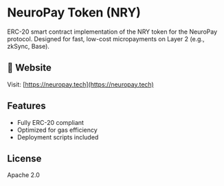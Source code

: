 # NeuroPay Token (NRY)

ERC-20 smart contract implementation of the NRY token for the NeuroPay protocol. Designed for fast, low-cost micropayments on Layer 2 (e.g., zkSync, Base).

## 📡 Website

Visit: [https://neuropay.tech](https://neuropay.tech)

## Features
- Fully ERC-20 compliant
- Optimized for gas efficiency
- Deployment scripts included

## License
Apache 2.0
